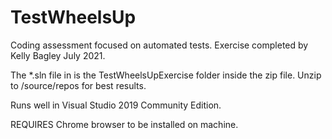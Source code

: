 # TestWheelsUp
Coding assessment focused on automated tests. Exercise completed by Kelly Bagley July 2021.

The *.sln file in is the TestWheelsUpExercise folder inside the zip file. Unzip to <user>/source/repos for best results. 

Runs well in Visual Studio 2019 Community Edition.

REQUIRES Chrome browser to be installed on machine. 
